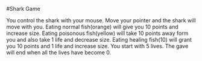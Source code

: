 #Shark Game

You control the shark with your mouse. Move your pointer and the shark will move with you. 
Eating normal fish(orange) will give you 10 points and increase size. 
Eating poisonous fish(yellow) will take 10 points away form you and also take 1 life and decrease size. 
Eating healing fish(10) will grant you 10 points and 1 life and increase size.
You start with 5 lives. 
The gave will end when all the lives have become 0.
